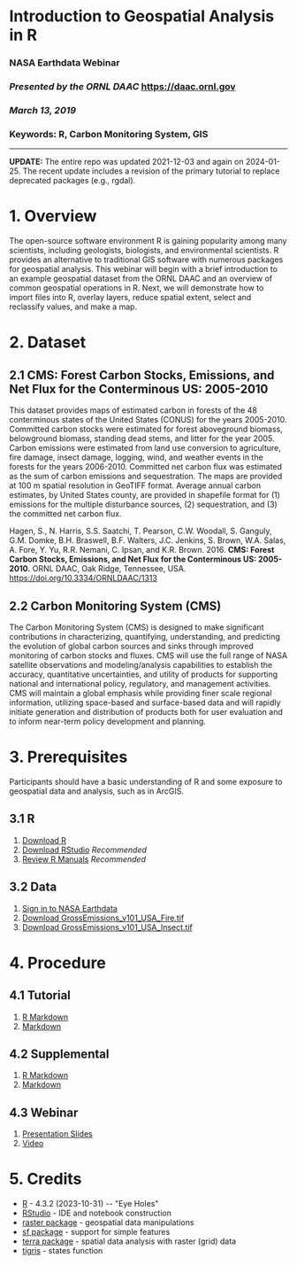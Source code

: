 # Introduction to Geospatial Analysis in R  

### NASA Earthdata Webinar  

### *Presented by the ORNL DAAC*  <https://daac.ornl.gov>  

### *March 13, 2019*  

### **Keywords: R, Carbon Monitoring System, GIS**

***
**UPDATE:** The entire repo was updated 2021-12-03 and again on 2024-01-25. The recent update includes a revision of the primary tutorial to replace deprecated packages (e.g., rgdal).

# 1. Overview

The open-source software environment R is gaining popularity among many scientists, including geologists, biologists, and environmental scientists. R provides an alternative to traditional GIS software with numerous packages for geospatial analysis. This webinar will begin with a brief introduction to an example geospatial dataset from the ORNL DAAC and an overview of common geospatial operations in R. Next, we will demonstrate how to import files into R, overlay layers, reduce spatial extent, select and reclassify values, and make a map.

# 2. Dataset

## 2.1 CMS: Forest Carbon Stocks, Emissions, and Net Flux for the Conterminous US: 2005-2010

This dataset provides maps of estimated carbon in forests of the 48 conterminous states of the United States (CONUS) for the years 2005-2010. Committed carbon stocks were estimated for forest aboveground biomass, belowground biomass, standing dead stems, and litter for the year 2005. Carbon emissions were estimated from land use conversion to agriculture, fire damage, insect damage, logging, wind, and weather events in the forests for the years 2006-2010. Committed net carbon flux was estimated as the sum of carbon emissions and sequestration. The maps are provided at 100 m spatial resolution in GeoTIFF format. Average annual carbon estimates, by United States county, are provided in shapefile format for (1) emissions for the multiple disturbance sources, (2) sequestration, and (3) the committed net carbon flux.

Hagen, S., N. Harris, S.S. Saatchi, T. Pearson, C.W. Woodall, S. Ganguly, G.M. Domke, B.H. Braswell, B.F. Walters, J.C. Jenkins, S. Brown, W.A. Salas, A. Fore, Y. Yu, R.R. Nemani, C. Ipsan, and K.R. Brown. 2016. **CMS: Forest Carbon Stocks, Emissions, and Net Flux for the Conterminous US: 2005-2010.** ORNL DAAC, Oak Ridge, Tennessee, USA. <https://doi.org/10.3334/ORNLDAAC/1313>

## 2.2 Carbon Monitoring System (CMS)

The Carbon Monitoring System (CMS) is designed to make significant contributions in characterizing, quantifying, understanding, and predicting the evolution of global carbon sources and sinks through improved monitoring of carbon stocks and fluxes. CMS will use the full range of NASA satellite observations and modeling/analysis capabilities to establish the accuracy, quantitative uncertainties, and utility of products for supporting national and international policy, regulatory, and management activities. CMS will maintain a global emphasis while providing finer scale regional information, utilizing space-based and surface-based data and will rapidly initiate generation and distribution of products both for user evaluation and to inform near-term policy development and planning.

# 3. Prerequisites

Participants should have a basic understanding of R and some exposure to geospatial data and analysis, such as in ArcGIS.

## 3.1 R

1. [Download R](https://cran.r-project.org/)  
2. [Download RStudio](https://www.rstudio.com/products/rstudio/download/#download)  *Recommended*  
3. [Review R Manuals](https://cran.r-project.org/manuals.html)  *Recommended*  

## 3.2 Data

1. [Sign in to NASA Earthdata](https://urs.earthdata.nasa.gov/users/new)  
2. [Download GrossEmissions_v101_USA_Fire.tif](https://daac.ornl.gov/daacdata/cms/CMS_Forest_Carbon_Fluxes/data//GrossEmissions_v101_USA_Fire.tif)  
3. [Download GrossEmissions_v101_USA_Insect.tif](https://daac.ornl.gov/daacdata/cms/CMS_Forest_Carbon_Fluxes/data//GrossEmissions_v101_USA_Insect.tif)  

# 4. Procedure

## 4.1 Tutorial  

1. [R Markdown](https://github.com/jessnicwelch/edwebinar_mar19/blob/master/edwebinar_mar19_ornldaac_tutorial.Rmd)  
2. [Markdown](https://github.com/jessnicwelch/edwebinar_mar19/blob/master/edwebinar_mar19_ornldaac_tutorial.md)  

## 4.2 Supplemental  

1. [R Markdown](https://github.com/jessnicwelch/edwebinar_mar19/blob/master/edwebinar_mar19_ornldaac_supplemental.Rmd)  
2. [Markdown](https://github.com/jessnicwelch/edwebinar_mar19/blob/master/edwebinar_mar19_ornldaac_supplemental.md)  

## 4.3 Webinar  

1. [Presentation Slides](https://daac.ornl.gov/resources/tutorials/r-geospatial-webinar/Earthdata_R_Geospatial_webinar_Mar2019_v20190312.pdf)  
2. [Video](https://daac.ornl.gov/resources/tutorials/r-geospatial-webinar/)

# 5. Credits

* [R](https://www.r-project.org/) - 4.3.2 (2023-10-31) -- "Eye Holes"  
* [RStudio](https://www.rstudio.com/products/rstudio/) - IDE and notebook construction  
* [raster package](https://CRAN.R-project.org/package=raster) - geospatial data manipulations  
* [sf package](https://cran.r-project.org/web/packages/sf/index.html) - support for simple features
* [terra package](https://cran.r-project.org/package=terra) - spatial data analysis with raster (grid) data  
* [tigris](https://CRAN.R-project.org/package=tigris) - states function  
